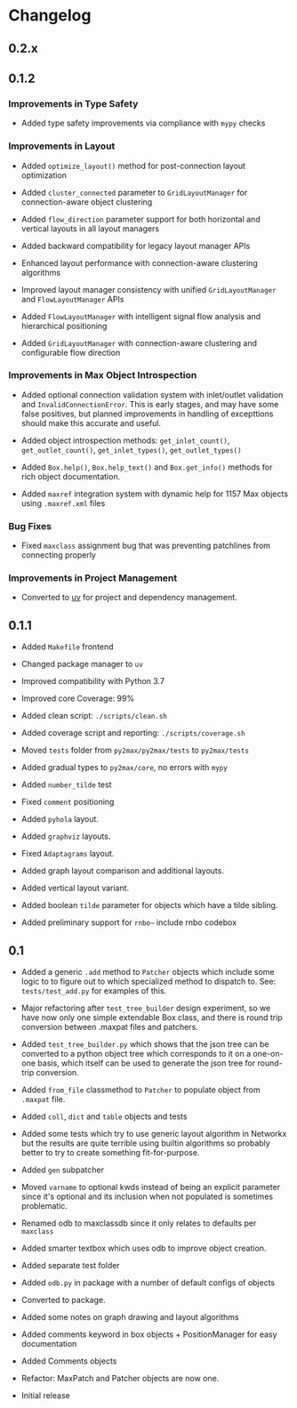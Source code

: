 # Changelog

## 0.2.x

## 0.1.2

### Improvements in Type Safety

- Added type safety improvements via compliance with `mypy` checks

### Improvements in Layout

- Added `optimize_layout()` method for post-connection layout optimization

- Added `cluster_connected` parameter to `GridLayoutManager` for connection-aware object clustering

- Added `flow_direction` parameter support for both horizontal and vertical layouts in all layout managers

- Added backward compatibility for legacy layout manager APIs

- Enhanced layout performance with connection-aware clustering algorithms

- Improved layout manager consistency with unified `GridLayoutManager` and `FlowLayoutManager` APIs

- Added `FlowLayoutManager` with intelligent signal flow analysis and hierarchical positioning

- Added `GridLayoutManager` with connection-aware clustering and configurable flow direction

### Improvements in Max Object Introspection

- Added optional connection validation system with inlet/outlet validation and `InvalidConnectionError`. This is early stages, and may have some false positives, but planned improvements in handling of excepttions should make this accurate and useful.

- Added object introspection methods: `get_inlet_count()`, `get_outlet_count()`, `get_inlet_types()`, `get_outlet_types()`

- Added `Box.help()`, `Box.help_text()` and `Box.get_info()` methods for rich object documentation.

- Added `maxref` integration system with dynamic help for 1157 Max objects using `.maxref.xml` files

### Bug Fixes

- Fixed `maxclass` assignment bug that was preventing patchlines from connecting properly

### Improvements in Project Management

- Converted to [uv](https://github.com/astral-sh/uv) for project and dependency management.

## 0.1.1

- Added `Makefile` frontend

- Changed package manager to `uv`

- Improved compatibility with Python 3.7

- Improved core Coverage: 99%

- Added clean script: `./scripts/clean.sh`

- Added coverage script and reporting: `./scripts/coverage.sh`

- Moved `tests` folder from `py2max/py2max/tests` to `py2max/tests`

- Added gradual types to `py2max/core`, no errors with `mypy`

- Added `number_tilde` test

- Fixed `comment` positioning

- Added `pyhola` layout.

- Added `graphviz` layouts.

- Fixed `Adaptagrams` layout.

- Added graph layout comparison and additional layouts.

- Added vertical layout variant.

- Added boolean `tilde` parameter for objects which have a tilde sibling.

- Added preliminary support for `rnbo~` include rnbo codebox

## 0.1

- Added a generic `.add` method to `Patcher` objects which include some logic to to figure out to which specialized method to dispatch to. See: `tests/test_add.py` for examples of this.

- Major refactoring after `test_tree_builder` design experiment, so we have now only one simple extendable Box class, and there is round trip conversion between .maxpat files and patchers.

- Added `test_tree_builder.py` which shows that the json tree can be converted to a python object tree which corresponds to it on a one-on-one basis, which itself can be used to generate the json tree for round-trip conversion.

- Added `from_file` classmethod to `Patcher` to populate object from `.maxpat` file.

- Added `coll`, `dict` and `table` objects and tests

- Added some tests which try to use generic layout algorithm in Networkx but the results are quite terrible using builtin algorithms so probably better to try to create something fit-for-purpose.

- Added `gen` subpatcher

- Moved `varname` to optional kwds instead of being an explicit parameter since it's optional and its inclusion when not populated is sometimes problematic.

- Renamed odb to maxclassdb since it only relates to defaults per `maxclass`

- Added smarter textbox which uses odb to improve object creation.

- Added separate test folder

- Added `odb.py` in package with a number of default configs of objects

- Converted to package.

- Added some notes on graph drawing and layout algorithms

- Added comments keyword in box objects + PositionManager for easy documentation

- Added Comments objects

- Refactor: MaxPatch and Patcher objects are now one.

- Initial release
